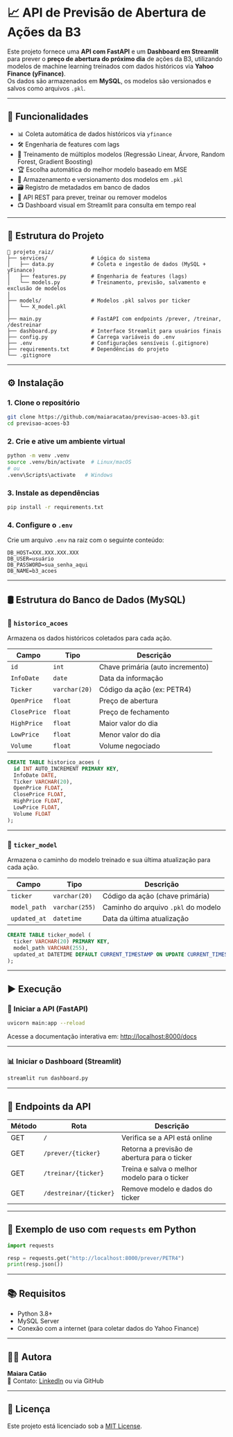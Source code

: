 # 📈 API de Previsão de Abertura de Ações da B3

Este projeto fornece uma **API com FastAPI** e um **Dashboard em Streamlit** para prever o **preço de abertura do próximo dia** de ações da B3, utilizando modelos de machine learning treinados com dados históricos via **Yahoo Finance (yFinance)**.  
Os dados são armazenados em **MySQL**, os modelos são versionados e salvos como arquivos `.pkl`.

---

## 🚀 Funcionalidades

- 📊 Coleta automática de dados históricos via `yfinance`
- 🛠️ Engenharia de features com lags
- 🧠 Treinamento de múltiplos modelos (Regressão Linear, Árvore, Random Forest, Gradient Boosting)
- 🏆 Escolha automática do melhor modelo baseado em MSE
- 📁 Armazenamento e versionamento dos modelos em `.pkl`
- 🗃️ Registro de metadados em banco de dados
- 🔮 API REST para prever, treinar ou remover modelos
- 📺 Dashboard visual em Streamlit para consulta em tempo real

---

## 🧱 Estrutura do Projeto

```
📁 projeto_raiz/
├── services/              # Lógica do sistema
│   ├── data.py            # Coleta e ingestão de dados (MySQL + yFinance)
│   ├── features.py        # Engenharia de features (lags)
│   └── models.py          # Treinamento, previsão, salvamento e exclusão de modelos
│
├── models/                # Modelos .pkl salvos por ticker
│   └── X_model.pkl
│
├── main.py                # FastAPI com endpoints /prever, /treinar, /destreinar
├── dashboard.py           # Interface Streamlit para usuários finais
├── config.py              # Carrega variáveis do .env
├── .env                   # Configurações sensíveis (.gitignore)
├── requirements.txt       # Dependências do projeto
└── .gitignore
```

---

## ⚙️ Instalação

### 1. Clone o repositório

```bash
git clone https://github.com/maiaracatao/previsao-acoes-b3.git
cd previsao-acoes-b3
```

### 2. Crie e ative um ambiente virtual

```bash
python -m venv .venv
source .venv/bin/activate  # Linux/macOS
# ou
.venv\Scripts\activate   # Windows
```

### 3. Instale as dependências

```bash
pip install -r requirements.txt
```

### 4. Configure o `.env`

Crie um arquivo `.env` na raiz com o seguinte conteúdo:

```env
DB_HOST=XXX.XXX.XXX.XXX
DB_USER=usuário
DB_PASSWORD=sua_senha_aqui
DB_NAME=b3_acoes
```

---

## 🛢️ Estrutura do Banco de Dados (MySQL)

### 📄 `historico_acoes`

Armazena os dados históricos coletados para cada ação.

| Campo       | Tipo         | Descrição                        |
|-------------|--------------|----------------------------------|
| `id`        | `int`        | Chave primária (auto incremento)|
| `InfoDate`  | `date`       | Data da informação               |
| `Ticker`    | `varchar(20)`| Código da ação (ex: PETR4)       |
| `OpenPrice` | `float`      | Preço de abertura                |
| `ClosePrice`| `float`      | Preço de fechamento              |
| `HighPrice` | `float`      | Maior valor do dia               |
| `LowPrice`  | `float`      | Menor valor do dia               |
| `Volume`    | `float`      | Volume negociado                 |

```sql
CREATE TABLE historico_acoes (
  id INT AUTO_INCREMENT PRIMARY KEY,
  InfoDate DATE,
  Ticker VARCHAR(20),
  OpenPrice FLOAT,
  ClosePrice FLOAT,
  HighPrice FLOAT,
  LowPrice FLOAT,
  Volume FLOAT
);
```

---

### 📄 `ticker_model`

Armazena o caminho do modelo treinado e sua última atualização para cada ação.

| Campo        | Tipo           | Descrição                          |
|--------------|----------------|------------------------------------|
| `ticker`     | `varchar(20)`  | Código da ação (chave primária)    |
| `model_path` | `varchar(255)` | Caminho do arquivo `.pkl` do modelo|
| `updated_at` | `datetime`     | Data da última atualização         |

```sql
CREATE TABLE ticker_model (
  ticker VARCHAR(20) PRIMARY KEY,
  model_path VARCHAR(255),
  updated_at DATETIME DEFAULT CURRENT_TIMESTAMP ON UPDATE CURRENT_TIMESTAMP
);
```

---

## ▶️ Execução

### 🧠 Iniciar a API (FastAPI)

```bash
uvicorn main:app --reload
```

Acesse a documentação interativa em: [http://localhost:8000/docs](http://localhost:8000/docs)

---

### 📊 Iniciar o Dashboard (Streamlit)

```bash
streamlit run dashboard.py
```

---

## 🔗 Endpoints da API

| Método | Rota                | Descrição                                      |
|--------|---------------------|-----------------------------------------------|
| GET    | `/`                 | Verifica se a API está online                 |
| GET    | `/prever/{ticker}`  | Retorna a previsão de abertura para o ticker  |
| GET    | `/treinar/{ticker}` | Treina e salva o melhor modelo para o ticker  |
| GET    | `/destreinar/{ticker}` | Remove modelo e dados do ticker           |

---

## 📌 Exemplo de uso com `requests` em Python

```python
import requests

resp = requests.get("http://localhost:8000/prever/PETR4")
print(resp.json())
```

---

## 📚 Requisitos

- Python 3.8+
- MySQL Server
- Conexão com a internet (para coletar dados do Yahoo Finance)

---

## 👨‍💻 Autora

**Maiara Catão**  
📧 Contato: [LinkedIn](https://www.linkedin.com/in/maiara-lopes-cat%C3%A3o-24315471) ou via GitHub

---

## 📝 Licença

Este projeto está licenciado sob a [MIT License](LICENSE).

